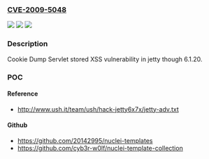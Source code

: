 ### [CVE-2009-5048](https://cve.mitre.org/cgi-bin/cvename.cgi?name=CVE-2009-5048)
![](https://img.shields.io/static/v1?label=Product&message=n%2Fa&color=blue)
![](https://img.shields.io/static/v1?label=Version&message=n%2Fa&color=blue)
![](https://img.shields.io/static/v1?label=Vulnerability&message=n%2Fa&color=brighgreen)

### Description

Cookie Dump Servlet stored XSS vulnerability in jetty though 6.1.20.

### POC

#### Reference
- http://www.ush.it/team/ush/hack-jetty6x7x/jetty-adv.txt

#### Github
- https://github.com/20142995/nuclei-templates
- https://github.com/cyb3r-w0lf/nuclei-template-collection


